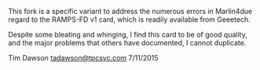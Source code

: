 This fork is a specific variant to address the numerous errors in Marlin4due 
regard to the RAMPS-FD v1 card, which is readily available from Geeetech. 

Despite some bleating and whinging, I find this card to be of good quality, 
and the major problems that others have documented, I cannot duplicate. 

Tim Dawson
tadawson@tpcsvc.com
7/11/2015
